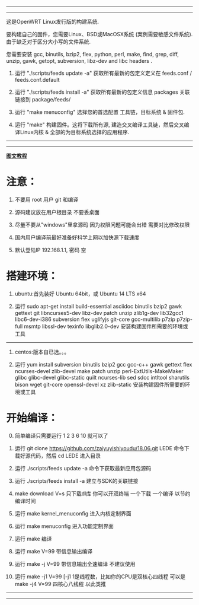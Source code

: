 --------------------------------------------------------------------------------------------------------------------

--------------------------------------------------------------------------------------------------------------------

这是OpenWRT Linux发行版的构建系统.

要构建自己的固件，您需要Linux、BSD或MacOSX系统 (案例需要敏感文件系统). 由于缺乏对于区分大小写的文件系统.

您需要安装 gcc, binutils, bzip2, flex, python, perl, make, find, grep, diff,
unzip, gawk, getopt, subversion, libz-dev and libc headers .

1. 运行 "./scripts/feeds update -a" 获取所有最新的包定义定义在 feeds.conf / feeds.conf.default

2. 运行 "./scripts/feeds install -a" 获取所有最新的包定义信息 packages 关联链接到 package/feeds/

3. 运行 "make menuconfig" 选择您的首选配置 工具链，目标系统 & 固件包.

4. 运行 "make" 构建固件。这将下载所有源, 建造交叉编译工具链，然后交叉编译Linux内核 & 全部的为目标系统选择的应用程序.

--------------------------------------------------------------------------------------------------------------------

--------------------------------------------------------------------------------------------------------------------
**[图文教程](https://github.com/zaiyuyishiyoudu/Customized/blob/master/COURSE.md)**
# 注意：
1. 不要用 root 用户 git 和编译

2. 源码建议放在用户根目录 不要丢桌面

3. 尽量不要从"windows"里拿源码 因为权限问题可能会出错 需要对比修改权限

4. 国内用户编译前最好准备好科学上网以加快源下载速度

5. 默认登陆IP 192.168.1.1, 密码 空

# 搭建环境：
1. ubuntu:首先装好 Ubuntu 64bit，或  Ubuntu  14 LTS x64

2. 运行 sudo apt-get install build-essential asciidoc binutils bzip2 gawk gettext git libncurses5-dev libz-dev patch unzip zlib1g-dev lib32gcc1 libc6-dev-i386 subversion flex uglifyjs git-core gcc-multilib p7zip p7zip-full msmtp libssl-dev texinfo libglib2.0-dev 安装构建固件所需要的环境或工具
--------------------------------------------------------------------------------------------------------------------
1. centos:版本自已选。。。

2. 运行 yum install subversion binutils bzip2 gcc gcc-c++ gawk gettext flex ncurses-devel zlib-devel make patch unzip perl-ExtUtils-MakeMaker  glibc glibc-devel glibc-static quilt ncurses-lib sed sdcc intltool sharutils bison wget git-core openssl-devel xz  zlib-static 安装构建固件所需要的环境或工具

# 开始编译：
0. 简单编译只需要运行 1 2 3 6 10 就可以了

1. 运行 git clone https://github.com/zaiyuyishiyoudu/18.06.git LEDE 命令下载好源代码，然后 cd LEDE 进入目录

2. 运行 ./scripts/feeds update -a 命令下获取最新应用包源码

3. 运行 ./scripts/feeds install -a 建立与SDK的关联链接

4. make download V=s 只下载dl库 你可以开双终端 一个下载 一个编译 以节约编译时间

5. 运行 make kernel_menuconfig 进入内核定制界面

6. 运行 make menuconfig 进入功能定制界面

7. 运行 make 编译

8. 运行 make V=99 带信息输出编译

9. 运行 make -j V=99 带信息输出全速编译 不建议使用

10. 运行 make -j1 V=99 [-j1 1是线程数，比如你的CPU是双核心四线程 可以是make -j4 V=99 四核心八线程 以此类推

--------------------------------------------------------------------------------------------------------------------

--------------------------------------------------------------------------------------------------------------------
